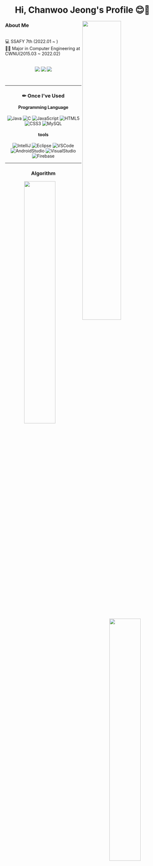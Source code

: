 <div align= center><h1> Hi, Chanwoo Jeong's Profile 😊👋</h1></div>

 <div width="40%" align="left">
   
   <img src="https://github-readme-stats.vercel.app/api?username=jeong-chan&show_icons=true" width="50%" align="right"/>
   
  </div>
    
<div align="left">
<h3> About Me </h3>
  <br>
  💻 SSAFY 7th (2022.01 ~ )<br>
  👨‍🎓 Major in Computer Engineering at CWNU(2015.03 ~ 2022.02) <br>
 
 <div align="center">
  <br>
  
  <a href="https://jcob-firststep1110.tistory.com/" target="_blank"><img align="center" src="https://img.shields.io/badge/Blog-FF5722.svg?style=for-the-badge&logo=Telegraph&logoColor=white"></a>
 <a href="https://www.instagram.com/j._.cobb/" target="_blank"><img align="center" src="https://img.shields.io/badge/Instagram-E4405F.svg?style=for-the-badge&logo=Instagram&logoColor=white"></a>
  <a href="mailto:jeong_2240@naver.com" target="_blank"><img align="center" src="https://img.shields.io/badge/Mail-03C75A.svg?style=for-the-badge&logo=Naver&logoColor=white&link=mailto:jeong_2240@naver.com"></a>

  <br>
  <div>
</div>

<hr>
<h3> ✏ Once I've Used<br></h3>
<h4> Programming Language </h4>

![Java](https://img.shields.io/badge/Java-007396.svg?style=for-the-badge&logo=Java&logoColor=white)
![C](https://img.shields.io/badge/C-A8B9CC.svg?style=for-the-badge&logo=C&logoColor=white)
![JavaScript](https://img.shields.io/badge/JavaScript-F7DF1E.svg?style=for-the-badge&logo=JavaScript&logoColor=white)
![HTML5](https://img.shields.io/badge/HTML5-E34F26.svg?style=for-the-badge&logo=HTML5&logoColor=white)
![CSS3](https://img.shields.io/badge/CSS3-1572B6.svg?style=for-the-badge&logo=CSS3&logoColor=white)
![MySQL](https://img.shields.io/badge/MySQL-4479A1.svg?style=for-the-badge&logo=MySQL&logoColor=white)

<h4> tools </h4>

![IntelliJ](https://img.shields.io/badge/IntelliJ-000000.svg?style=for-the-badge&logo=IntelliJIDEA&logoColor=white)
![Eclipse](https://img.shields.io/badge/Eclipse-2C2255.svg?style=for-the-badge&logo=EclipseIDE&logoColor=white)
![VSCode](https://img.shields.io/badge/VSCode-007ACC.svg?style=for-the-badge&logo=VisualStudioCode&logoColor=white)
![AndroidStudio](https://img.shields.io/badge/AndroidStudio-3DDC84.svg?style=for-the-badge&logo=AndroidStudio&logoColor=white)
![VisualStudio](https://img.shields.io/badge/VisualStudio-5C2D91.svg?style=for-the-badge&logo=VisualStudio&logoColor=white)
![Firebase](https://img.shields.io/badge/Firebase-FFCA28.svg?style=for-the-badge&logo=Firebase&logoColor=white)

<hr>
<h3> Algorithm </h3>

<img align= "left" src="http://mazassumnida.wtf/api/v2/generate_badge?boj=jeong_2240" width="45%">
<img align= "right" src="http://mazandi.herokuapp.com/api?handle=jeong_2240&theme=warm" width="45%"/>


